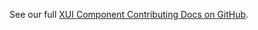 See our full [XUI Component Contributing Docs on GitHub](https://github.dev.xero.com/UXE/xui/blob/master/CONTRIBUTING.md).
